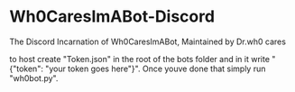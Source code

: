 # Wh0CaresImABot-Discord
The Discord Incarnation of Wh0CaresImABot, Maintained by Dr.wh0 cares

to host create "Token.json" in the root of the bots folder and in it write "{"token": "your token goes here"}".
Once youve done that simply run "wh0bot.py".
